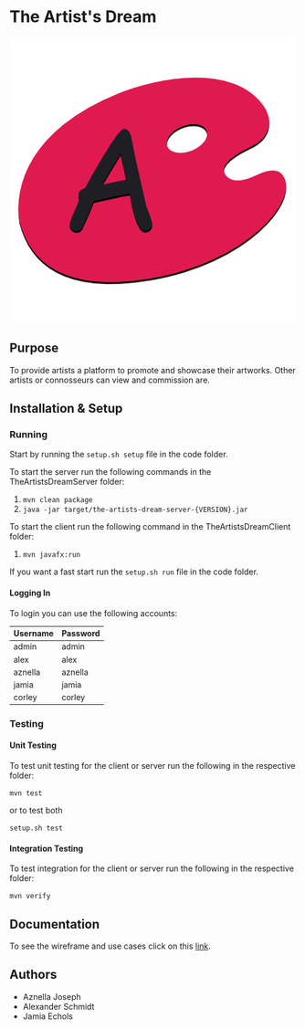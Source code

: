 # The Artist's Dream

![The Artist's Dream Logo](https://github.com/alexthemathnerd/CS4985TheArtistsDream/blob/main/code/TheArtistsDreamClient/src/main/resources/edu/westga/devops/theartistsdreamclient/icon.png)

## Purpose
To provide artists a platform to promote and showcase their artworks. Other artists or connosseurs can view and commission are.

## Installation & Setup

### Running
Start by running the `setup.sh setup` file in the code folder.

To start the server run the following commands in the TheArtistsDreamServer folder:
1. `mvn clean package`
2. `java -jar target/the-artists-dream-server-{VERSION}.jar`

To start the client run the following command in the TheArtistsDreamClient folder:
1. `mvn javafx:run`

If you want a fast start run the `setup.sh run` file in the code folder.

#### Logging In
To login you can use the following accounts:

|Username|Password|
|--------|--------|
|admin|admin|
|alex|alex|
|aznella|aznella|
|jamia|jamia|
|corley|corley|

### Testing

#### Unit Testing
To test unit testing for the client or server run the following in the respective folder:

```
mvn test
```

or to test both

```
setup.sh test
```

#### Integration Testing
To test integration for the client or server run the following in the respective folder:

```
mvn verify
```

## Documentation

To see the wireframe and use cases click on this [link](https://github.com/alexthemathnerd/CS4985TheArtistsDream/tree/main/documentation).

## Authors

* Aznella Joseph
* Alexander Schmidt
* Jamia Echols
